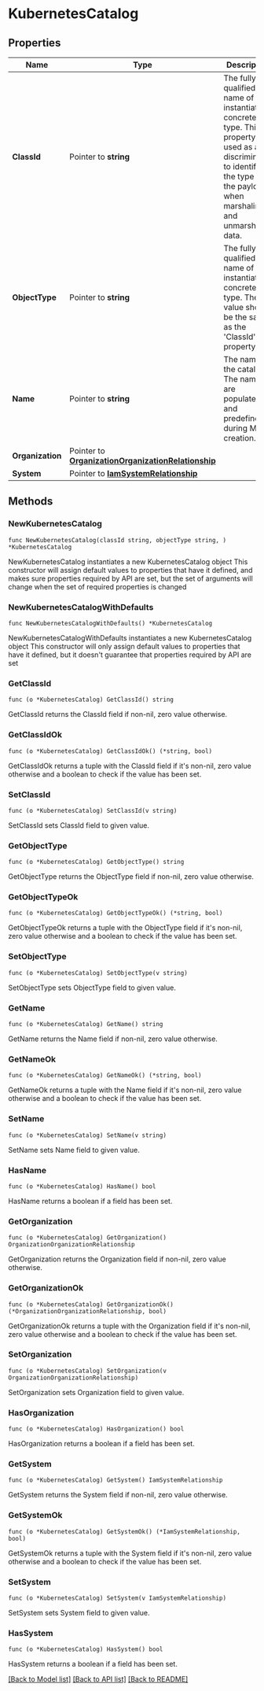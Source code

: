 # KubernetesCatalog

## Properties

Name | Type | Description | Notes
------------ | ------------- | ------------- | -------------
**ClassId** | Pointer to **string** | The fully-qualified name of the instantiated, concrete type. This property is used as a discriminator to identify the type of the payload when marshaling and unmarshaling data. | [default to "kubernetes.Catalog"]
**ObjectType** | Pointer to **string** | The fully-qualified name of the instantiated, concrete type. The value should be the same as the &#39;ClassId&#39; property. | [default to "kubernetes.Catalog"]
**Name** | Pointer to **string** | The name of the catalog. The names are populated and predefined during MO creation. | [optional] [readonly] 
**Organization** | Pointer to [**OrganizationOrganizationRelationship**](OrganizationOrganizationRelationship.md) |  | [optional] 
**System** | Pointer to [**IamSystemRelationship**](IamSystemRelationship.md) |  | [optional] 

## Methods

### NewKubernetesCatalog

`func NewKubernetesCatalog(classId string, objectType string, ) *KubernetesCatalog`

NewKubernetesCatalog instantiates a new KubernetesCatalog object
This constructor will assign default values to properties that have it defined,
and makes sure properties required by API are set, but the set of arguments
will change when the set of required properties is changed

### NewKubernetesCatalogWithDefaults

`func NewKubernetesCatalogWithDefaults() *KubernetesCatalog`

NewKubernetesCatalogWithDefaults instantiates a new KubernetesCatalog object
This constructor will only assign default values to properties that have it defined,
but it doesn't guarantee that properties required by API are set

### GetClassId

`func (o *KubernetesCatalog) GetClassId() string`

GetClassId returns the ClassId field if non-nil, zero value otherwise.

### GetClassIdOk

`func (o *KubernetesCatalog) GetClassIdOk() (*string, bool)`

GetClassIdOk returns a tuple with the ClassId field if it's non-nil, zero value otherwise
and a boolean to check if the value has been set.

### SetClassId

`func (o *KubernetesCatalog) SetClassId(v string)`

SetClassId sets ClassId field to given value.


### GetObjectType

`func (o *KubernetesCatalog) GetObjectType() string`

GetObjectType returns the ObjectType field if non-nil, zero value otherwise.

### GetObjectTypeOk

`func (o *KubernetesCatalog) GetObjectTypeOk() (*string, bool)`

GetObjectTypeOk returns a tuple with the ObjectType field if it's non-nil, zero value otherwise
and a boolean to check if the value has been set.

### SetObjectType

`func (o *KubernetesCatalog) SetObjectType(v string)`

SetObjectType sets ObjectType field to given value.


### GetName

`func (o *KubernetesCatalog) GetName() string`

GetName returns the Name field if non-nil, zero value otherwise.

### GetNameOk

`func (o *KubernetesCatalog) GetNameOk() (*string, bool)`

GetNameOk returns a tuple with the Name field if it's non-nil, zero value otherwise
and a boolean to check if the value has been set.

### SetName

`func (o *KubernetesCatalog) SetName(v string)`

SetName sets Name field to given value.

### HasName

`func (o *KubernetesCatalog) HasName() bool`

HasName returns a boolean if a field has been set.

### GetOrganization

`func (o *KubernetesCatalog) GetOrganization() OrganizationOrganizationRelationship`

GetOrganization returns the Organization field if non-nil, zero value otherwise.

### GetOrganizationOk

`func (o *KubernetesCatalog) GetOrganizationOk() (*OrganizationOrganizationRelationship, bool)`

GetOrganizationOk returns a tuple with the Organization field if it's non-nil, zero value otherwise
and a boolean to check if the value has been set.

### SetOrganization

`func (o *KubernetesCatalog) SetOrganization(v OrganizationOrganizationRelationship)`

SetOrganization sets Organization field to given value.

### HasOrganization

`func (o *KubernetesCatalog) HasOrganization() bool`

HasOrganization returns a boolean if a field has been set.

### GetSystem

`func (o *KubernetesCatalog) GetSystem() IamSystemRelationship`

GetSystem returns the System field if non-nil, zero value otherwise.

### GetSystemOk

`func (o *KubernetesCatalog) GetSystemOk() (*IamSystemRelationship, bool)`

GetSystemOk returns a tuple with the System field if it's non-nil, zero value otherwise
and a boolean to check if the value has been set.

### SetSystem

`func (o *KubernetesCatalog) SetSystem(v IamSystemRelationship)`

SetSystem sets System field to given value.

### HasSystem

`func (o *KubernetesCatalog) HasSystem() bool`

HasSystem returns a boolean if a field has been set.


[[Back to Model list]](../README.md#documentation-for-models) [[Back to API list]](../README.md#documentation-for-api-endpoints) [[Back to README]](../README.md)


